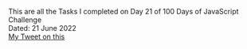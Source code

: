 This are all the Tasks I completed on Day 21 of 100 Days of JavaScript Challenge<br>
Dated: 21 June 2022<br>
[My Tweet on this](#)<br>
